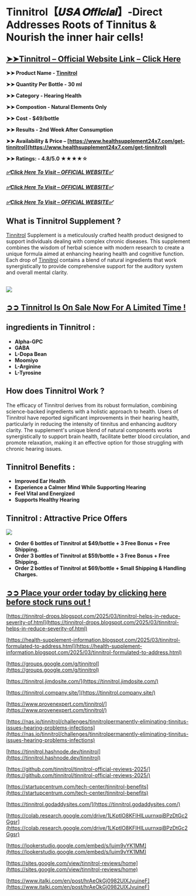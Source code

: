 # Tinnitrol【﻿𝑼𝑺𝑨 𝑶𝒇𝒇𝒊𝒄𝒊𝒂𝒍】-Direct Addresses Roots of Tinnitus & Nourish the inner hair cells!

## **[➤➤Tinnitrol – Official Website Link – Click Here](https://www.healthsupplement24x7.com/get-tinnitrol)**

**➤➤ Product Name - [Tinnitrol](https://www.healthsupplement24x7.com/get-tinnitrol)**

**➤➤ Quantity Per Bottle - 30 ml**

**➤➤ Category - Hearing Health**

**➤➤ Compostion - Natural Elements Only**

**➤➤ Cost - $49/bottle**

**➤➤ Results - 2nd Week After Consumption**

**➤➤ Availability & Price – [https://www.healthsupplement24x7.com/get-tinnitrol](https://www.healthsupplement24x7.com/get-tinnitrol)**

**➤➤ Ratings: - 4.8/5.0 ★★★★☆**

##### [✅**Click Here To Visit – OFFICIAL WEBSITE**✅](https://www.healthsupplement24x7.com/get-tinnitrol)

##### [✅**Click Here To Visit – OFFICIAL WEBSITE**✅](https://www.healthsupplement24x7.com/get-tinnitrol)

##### [✅**Click Here To Visit – OFFICIAL WEBSITE**✅](https://www.healthsupplement24x7.com/get-tinnitrol)

## **What is Tinnitrol Supplement ?**

[Tinnitrol](https://nas.io/tinnitrol/challenges/tinnitrolpermanently-eliminating-tinnitus-issues-hearing-problems-infections) Supplement is a meticulously crafted health product designed to support individuals dealing with complex chronic diseases. This supplement combines the wisdom of herbal science with modern research to create a unique formula aimed at enhancing hearing health and cognitive function. Each drop of [Tinnitrol](https://tinnitrol.jimdosite.com/) contains a blend of natural ingredients that work synergistically to provide comprehensive support for the auditory system and overall mental clarity.

## **[![](https://blogger.googleusercontent.com/img/b/R29vZ2xl/AVvXsEghOX-0GGQQMshnFIhp3zwTTrpg_cnnKL7BF8HZSiEWXHTCNsS9ihEckKleYonSAeAGyfkeORRearaOWXjf7y7X9sMvb_C4ToB_g11pN6ER3p3oP9aUIMy9wqgR7Pk0ndm-0AQkiPfxotkCsFz9m36mEjtNegBM31HN9uxnPgeD5J-fcrHL_ALUGeRLGJIE/w640-h318/Tinnitrol%205.jpg)](https://www.healthsupplement24x7.com/get-tinnitrol)**

## **[➲➲ Tinnitrol Is On Sale Now For A Limited Time !](https://www.healthsupplement24x7.com/get-tinnitrol)**

## **ingredients in Tinnitrol :**

- **Alpha-GPC**
- **GABA**
- **L-Dopa Bean**
- **Moomiyo**
- **L-Arginine**
- **L-Tyrosine**

## **How does Tinnitrol Work ?**

The efficacy of Tinnitrol derives from its robust formulation, combining science-backed ingredients with a holistic approach to health. Users of Tinnitrol have reported significant improvements in their hearing health, particularly in reducing the intensity of tinnitus and enhancing auditory clarity. The supplement's unique blend of natural components works synergistically to support brain health, facilitate better blood circulation, and promote relaxation, making it an effective option for those struggling with chronic hearing issues.

## **Tinnitrol Benefits :**

- **Improved Ear Health**
- **Experience a Calmer Mind While Supporting Hearing**
- **Feel Vital and Energized**
- **Supports Healthy Hearing**

## **Tinnitrol : Attractive Price Offers**

[![](https://blogger.googleusercontent.com/img/b/R29vZ2xl/AVvXsEjca12xp2Z5Yu8fsnMYGKNKoQdPGvS6ugdLUIJEtyF6QIOKJHe_HXFRNHf5il05_XC92iYS96GZy6OfbUfenwLiofNXLlEekkKTVQKEdT7MwEDUTU7-yKNqJAp84M81txdsAD7FAuDJ-HjCkOmJ6yggFQxGiAneTIxu_TETyLF_7wTmBltbOUX7YQpxXEnd/w640-h388/Tinnitrol%20Price%20Details.png)](https://www.healthsupplement24x7.com/get-tinnitrol)

- **Order 6 bottles of Tinnitrol at $49/bottle + 3 Free Bonus + Free Shipping.**
- **Order 3 bottles of Tinnitrol at $59/bottle + 3 Free Bonus + Free Shipping.**
- **Order 2 bottles of Tinnitrol at $69/bottle + Small Shipping & Handling Charges.**

## **[➲➲ Place your order today by clicking here before stock runs out !](https://www.healthsupplement24x7.com/get-tinnitrol)**

[https://tinnitrol-drops.blogspot.com/2025/03/tinnitrol-helps-in-reduce-severity-of.html](https://tinnitrol-drops.blogspot.com/2025/03/tinnitrol-helps-in-reduce-severity-of.html)

[https://health-supplement-information.blogspot.com/2025/03/tinnitrol-formulated-to-address.html](https://health-supplement-information.blogspot.com/2025/03/tinnitrol-formulated-to-address.html)

[https://groups.google.com/g/tinnitrol](https://groups.google.com/g/tinnitrol)

[https://tinnitrol.jimdosite.com/](https://tinnitrol.jimdosite.com/)

[https://tinnitrol.company.site/](https://tinnitrol.company.site/)

[https://www.provenexpert.com/tinnitrol/](https://www.provenexpert.com/tinnitrol/)

[https://nas.io/tinnitrol/challenges/tinnitrolpermanently-eliminating-tinnitus-issues-hearing-problems-infections](https://nas.io/tinnitrol/challenges/tinnitrolpermanently-eliminating-tinnitus-issues-hearing-problems-infections)

[https://tinnitrol.hashnode.dev/tinnitrol](https://tinnitrol.hashnode.dev/tinnitrol)

[https://github.com/tinnitrol/tinnitrol-official-reviews-2025/](https://github.com/tinnitrol/tinnitrol-official-reviews-2025/)

[https://startupcentrum.com/tech-center/tinnitrol-benefits](https://startupcentrum.com/tech-center/tinnitrol-benefits)

[https://tinnitrol.godaddysites.com/](https://tinnitrol.godaddysites.com/)

[https://colab.research.google.com/drive/1LKptIO8KFIHILuurnxqiBPzDtGc2Ggsr](https://colab.research.google.com/drive/1LKptIO8KFIHILuurnxqiBPzDtGc2Ggsr)

[https://lookerstudio.google.com/embed/s/luim9vYK1MM](https://lookerstudio.google.com/embed/s/luim9vYK1MM)

[https://sites.google.com/view/tinnitrol-reviews/home](https://sites.google.com/view/tinnitrol-reviews/home)

[https://www.italki.com/en/post/hrAeOkGj0982UlXJvuineF](https://www.italki.com/en/post/hrAeOkGj0982UlXJvuineF)
